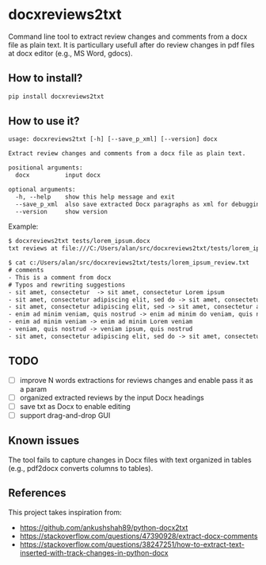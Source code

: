 # docxreviews2txt

Command line tool to extract review changes and comments from a docx file as plain text.
It is particullary usefull after do review changes in pdf files at docx editor (e.g., MS Word, gdocs).

## How to install?

```bash
pip install docxreviews2txt
```

## How to use it?

```txt
usage: docxreviews2txt [-h] [--save_p_xml] [--version] docx

Extract review changes and comments from a docx file as plain text.

positional arguments:
  docx          input docx

optional arguments:
  -h, --help    show this help message and exit
  --save_p_xml  also save extracted Docx paragraphs as xml for debugging
  --version     show version
```

Example:

```txt
$ docxreviews2txt tests/lorem_ipsum.docx
txt reviews at file:///C:/Users/alan/src/docxreviews2txt/tests/lorem_ipsum_review.txt
```

```txt
$ cat c:/Users/alan/src/docxreviews2txt/tests/lorem_ipsum_review.txt
# comments
- This is a comment from docx
# Typos and rewriting suggestions
- sit amet, consectetur  -> sit amet, consectetur Lorem ipsum
- sit amet, consectetur adipiscing elit, sed do -> sit amet, consectetur elit, sed do
- sit amet, consectetur adipiscing elit, sed -> sit amet, consectetur adipiscings elit, sed
- enim ad minim veniam, quis nostrud -> enim ad minim do veniam, quis nostrud
- enim ad minim veniam -> enim ad minim Lorem veniam
- veniam, quis nostrud -> veniam ipsum, quis nostrud
- sit amet, consectetur adipiscing elit, sed do -> sit amet, consectetur elit, sed do
```

## TODO

- [ ] improve N words extractions for reviews changes and enable pass it as a param
- [ ] organized extracted reviews by the input Docx headings
- [ ] save txt as Docx to enable editing
- [ ] support drag-and-drop GUI

## Known issues

The tool fails to capture changes in Docx files with text organized in tables (e.g., pdf2docx converts columns to tables).

## References

This project takes inspiration from:

- https://github.com/ankushshah89/python-docx2txt
- https://stackoverflow.com/questions/47390928/extract-docx-comments
- https://stackoverflow.com/questions/38247251/how-to-extract-text-inserted-with-track-changes-in-python-docx